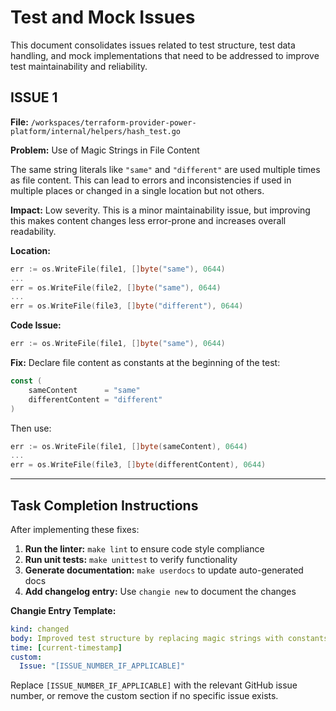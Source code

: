 # Test and Mock Issues

This document consolidates issues related to test structure, test data handling, and mock implementations that need to be addressed to improve test maintainability and reliability.

## ISSUE 1

**File:** `/workspaces/terraform-provider-power-platform/internal/helpers/hash_test.go`

**Problem:** Use of Magic Strings in File Content

The same string literals like `"same"` and `"different"` are used multiple times as file content. This can lead to errors and inconsistencies if used in multiple places or changed in a single location but not others.

**Impact:** Low severity. This is a minor maintainability issue, but improving this makes content changes less error-prone and increases overall readability.

**Location:**

```go
err := os.WriteFile(file1, []byte("same"), 0644)
...
err = os.WriteFile(file2, []byte("same"), 0644)
...
err = os.WriteFile(file3, []byte("different"), 0644)
```

**Code Issue:**

```go
err := os.WriteFile(file1, []byte("same"), 0644)
```

**Fix:** Declare file content as constants at the beginning of the test:

```go
const (
    sameContent      = "same"
    differentContent = "different"
)
```

Then use:

```go
err := os.WriteFile(file1, []byte(sameContent), 0644)
...
err = os.WriteFile(file3, []byte(differentContent), 0644)
```

---

## Task Completion Instructions

After implementing these fixes:

1. **Run the linter:** `make lint` to ensure code style compliance
2. **Run unit tests:** `make unittest` to verify functionality  
3. **Generate documentation:** `make userdocs` to update auto-generated docs
4. **Add changelog entry:** Use `changie new` to document the changes

**Changie Entry Template:**

```yaml
kind: changed
body: Improved test structure by replacing magic strings with constants for better maintainability
time: [current-timestamp]
custom:
  Issue: "[ISSUE_NUMBER_IF_APPLICABLE]"
```

Replace `[ISSUE_NUMBER_IF_APPLICABLE]` with the relevant GitHub issue number, or remove the custom section if no specific issue exists.
